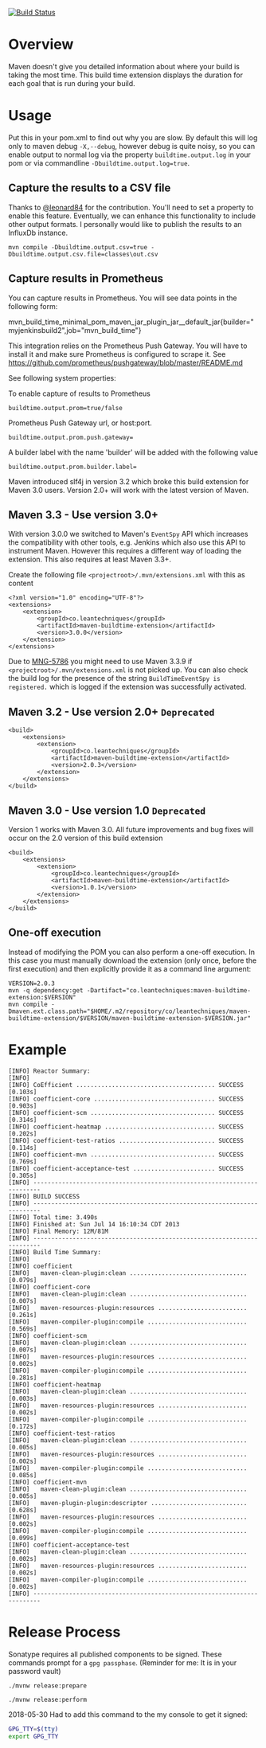 [![Build Status](https://travis-ci.org/timgifford/maven-buildtime-extension.svg?branch=master)](https://travis-ci.org/timgifford/maven-buildtime-extension)
# Overview
Maven doesn't give you detailed information about where your build is taking the most time. This build time extension
displays the duration for each goal that is run during your build.

# Usage
Put this in your pom.xml to find out why you are slow.
By default this will log only to maven debug `-X,--debug`, however debug is quite noisy, so you can enable output to normal log
via the property `buildtime.output.log` in your pom or via commandline `-Dbuildtime.output.log=true`.

## Capture the results to a CSV file
Thanks to [@leonard84](https://github.com/leonard84) for the contribution. You'll need to set a property to enable this feature. 
Eventually, we can enhance this functionality to include other output formats. 
I personally would like to publish the results to an InfluxDb instance.

```
mvn compile -Dbuildtime.output.csv=true -Dbuildtime.output.csv.file=classes\out.csv
```

## Capture results in Prometheus
You can capture results in Prometheus. You will see data points in the following form:

mvn_build_time_minimal_pom_maven_jar_plugin_jar__default_jar{builder="myjenkinsbuild2",job="mvn_build_time"}

This integration relies on the Prometheus Push Gateway. You will have to install it and make sure Prometheus is configured to scrape it.
See https://github.com/prometheus/pushgateway/blob/master/README.md

See following system properties:

To enable capture of results to Prometheus 

```
buildtime.output.prom=true/false
```
Prometheus Push Gateway url, or host:port.
```
buildtime.output.prom.push.gateway=
```
A builder label with the name 'builder' will be added with the following value
```
buildtime.output.prom.builder.label=
```

Maven introduced slf4j in version 3.2 which broke this build extension for Maven 3.0 users. 
Version 2.0+ will work with the latest version of Maven.

## Maven 3.3 - Use version 3.0+

With version 3.0.0 we switched to Maven's `EventSpy` API which increases the compatibility with other tools, e.g. Jenkins which
also use this API to instrument Maven. However this requires a different way of loading the extension. This also requires at
least Maven 3.3+. 

Create the following file `<projectroot>/.mvn/extensions.xml` with this as content

```
<?xml version="1.0" encoding="UTF-8"?>
<extensions>
    <extension>
        <groupId>co.leantechniques</groupId>
        <artifactId>maven-buildtime-extension</artifactId>
        <version>3.0.0</version>
    </extension>
</extensions>
```
Due to [MNG-5786](https://issues.apache.org/jira/browse/MNG-5786) you might need to use Maven 3.3.9 if 
`<projectroot>/.mvn/extensions.xml` is not picked up. You can also check the build log for the presence of the string
`BuildTimeEventSpy is registered.` which is logged if the extension was successfully activated.

## Maven 3.2 - Use version 2.0+ ```Deprecated```


```
<build>
    <extensions>
        <extension>
            <groupId>co.leantechniques</groupId>
            <artifactId>maven-buildtime-extension</artifactId>
            <version>2.0.3</version>
        </extension>
    </extensions>
</build>
```

## Maven 3.0 - Use version 1.0 ```Deprecated```
Version 1 works with Maven 3.0. All future improvements and bug fixes will occur on the 2.0 version 
of this build extension

```
<build>
    <extensions>
        <extension>
            <groupId>co.leantechniques</groupId>
            <artifactId>maven-buildtime-extension</artifactId>
            <version>1.0.1</version>
        </extension>
    </extensions>
</build>
```

## One-off execution

Instead of modifying the POM you can also perform a one-off execution. In this
case you must manually download the extension (only once, before the first
execution) and then explicitly provide it as a command line argument:

```
VERSION=2.0.3
mvn -q dependency:get -Dartifact="co.leantechniques:maven-buildtime-extension:$VERSION"
mvn compile -Dmaven.ext.class.path="$HOME/.m2/repository/co/leantechniques/maven-buildtime-extension/$VERSION/maven-buildtime-extension-$VERSION.jar"
```

# Example

```
[INFO] Reactor Summary:
[INFO]
[INFO] CoEfficient ....................................... SUCCESS [0.103s]
[INFO] coefficient-core .................................. SUCCESS [0.903s]
[INFO] coefficient-scm ................................... SUCCESS [0.314s]
[INFO] coefficient-heatmap ............................... SUCCESS [0.202s]
[INFO] coefficient-test-ratios ........................... SUCCESS [0.114s]
[INFO] coefficient-mvn ................................... SUCCESS [0.769s]
[INFO] coefficient-acceptance-test ....................... SUCCESS [0.305s]
[INFO] ------------------------------------------------------------------------
[INFO] BUILD SUCCESS
[INFO] ------------------------------------------------------------------------
[INFO] Total time: 3.490s
[INFO] Finished at: Sun Jul 14 16:10:34 CDT 2013
[INFO] Final Memory: 12M/81M
[INFO] ------------------------------------------------------------------------
[INFO] Build Time Summary:
[INFO]
[INFO] coefficient
[INFO]   maven-clean-plugin:clean ................................. [0.079s]
[INFO] coefficient-core
[INFO]   maven-clean-plugin:clean ................................. [0.007s]
[INFO]   maven-resources-plugin:resources ......................... [0.261s]
[INFO]   maven-compiler-plugin:compile ............................ [0.569s]
[INFO] coefficient-scm
[INFO]   maven-clean-plugin:clean ................................. [0.007s]
[INFO]   maven-resources-plugin:resources ......................... [0.002s]
[INFO]   maven-compiler-plugin:compile ............................ [0.281s]
[INFO] coefficient-heatmap
[INFO]   maven-clean-plugin:clean ................................. [0.003s]
[INFO]   maven-resources-plugin:resources ......................... [0.002s]
[INFO]   maven-compiler-plugin:compile ............................ [0.172s]
[INFO] coefficient-test-ratios
[INFO]   maven-clean-plugin:clean ................................. [0.005s]
[INFO]   maven-resources-plugin:resources ......................... [0.002s]
[INFO]   maven-compiler-plugin:compile ............................ [0.085s]
[INFO] coefficient-mvn
[INFO]   maven-clean-plugin:clean ................................. [0.005s]
[INFO]   maven-plugin-plugin:descriptor ........................... [0.628s]
[INFO]   maven-resources-plugin:resources ......................... [0.002s]
[INFO]   maven-compiler-plugin:compile ............................ [0.099s]
[INFO] coefficient-acceptance-test
[INFO]   maven-clean-plugin:clean ................................. [0.002s]
[INFO]   maven-resources-plugin:resources ......................... [0.002s]
[INFO]   maven-compiler-plugin:compile ............................ [0.002s]
[INFO] ------------------------------------------------------------------------
```

# Release Process
Sonatype requires all published components to be signed. These commands prompt for a `gpg passphase`. (Reminder for me: It is in your password vault)
```
./mvnw release:prepare

./mvnw release:perform
```

2018-05-30
Had to add this command to the my console to get it signed:
```bash
GPG_TTY=$(tty)
export GPG_TTY
```
